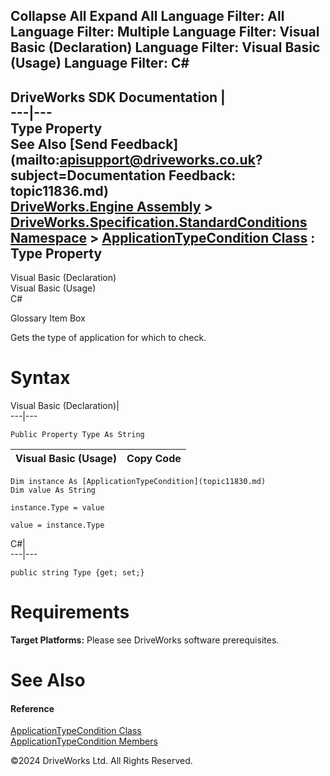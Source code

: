       

 Collapse All Expand All  Language Filter: All  Language Filter: Multiple  Language Filter: Visual Basic (Declaration) Language Filter: Visual Basic (Usage) Language Filter: C#  
---  
DriveWorks SDK Documentation  |   
---|---  
Type Property   
See Also [Send Feedback](mailto:apisupport@driveworks.co.uk?subject=Documentation Feedback: topic11836.md)  
[DriveWorks.Engine Assembly](topic2156.md) > [DriveWorks.Specification.StandardConditions Namespace](topic11828.md) > [ApplicationTypeCondition Class](topic11830.md) : Type Property  
---  
  
Visual Basic (Declaration)    
Visual Basic (Usage)    
C# 

Glossary Item Box

Gets the type of application for which to check. 

# Syntax

Visual Basic (Declaration)|   
---|---  
      
    
    Public Property Type As String  
  
Visual Basic (Usage)| Copy Code  
---|---  
      
    
    Dim instance As [ApplicationTypeCondition](topic11830.md)
    Dim value As String
     
    instance.Type = value
     
    value = instance.Type  
  
C#|   
---|---  
      
    
    public string Type {get; set;}  
  
# Requirements

**Target Platforms:** Please see DriveWorks software prerequisites.

# See Also

#### Reference

[ApplicationTypeCondition Class](topic11830.md)   
[ApplicationTypeCondition Members](topic11831.md)

©2024 DriveWorks Ltd. All Rights Reserved.
